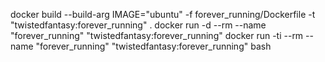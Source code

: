 docker build --build-arg IMAGE="ubuntu" -f forever_running/Dockerfile -t "twistedfantasy:forever_running" .
docker run -d --rm --name "forever_running" "twistedfantasy:forever_running"
docker run -ti --rm --name "forever_running" "twistedfantasy:forever_running" bash

